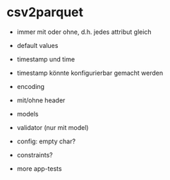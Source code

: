 # csv2parquet

- immer mit oder ohne, d.h. jedes attribut gleich 
- default values
- timestamp und time
- timestamp könnte konfigurierbar gemacht werden
- encoding
- mit/ohne header
- models
- validator (nur mit model)
- config: empty char?
- constraints?

- more app-tests